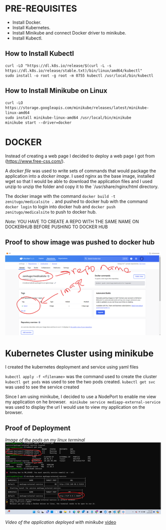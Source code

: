 # PRE-REQUISITES
  - Install Docker.
  - Install Kubernetes.
  - Install Minikube and connect Docker driver to minikube.
  - Install Kubectl.
  

## How to Install Kubectl

```
curl -LO "https://dl.k8s.io/release/$(curl -L -s https://dl.k8s.io/release/stable.txt)/bin/linux/amd64/kubectl"
sudo install -o root -g root -m 0755 kubectl /usr/local/bin/kubectl

```


## How to Install Minikube on Linux

```
curl -LO https://storage.googleapis.com/minikube/releases/latest/minikube-linux-amd64
sudo install minikube-linux-amd64 /usr/local/bin/minikube
minikube start --driver=docker

```



# DOCKER
Instead of creating a web page I decided to deploy a web page I got from (https://www.free-css.com/).

A *docker file* was used to write sets of commands that would package the application into a *docker image*. I used nginx as the base image, installed wget so that I would be able to download the application files and I used unzip to unzip the folder and copy it to the `/usr/share/nginx/html directory.

The docker image with the command `docker build -t zenitugo/medicalsite .` and pushed to docker hub with the command `docker login` to login into docker hub and `docker push zenitugo/medicalsite` to push to docker hub.

*Note:* YOU HAVE TO CREATE A REPO WITH THE SAME NAME ON DOCKERHUB BEFORE PUSHING TO DOCKER HUB

##  Proof to show image was pushed to docker hub
![docker-image](./images/docker-img.png)


# Kubernetes Cluster using minikube
I created the kubernetes deployment and service using yaml files

`kubectl apply -f <filename>` was the command used to create the cluster
`kubectl get pods` was used to see the two pods created.
`kubectl get svc` was used to see the service created

Since I am using minikube, I decided to use a NodePort to enable me view my application on he browser.
` minikube service mediapp-external-service` was used to display the url I would use to view my application on the browser.

## Proof of Deployment 
*Image of the pods on my linux terminal*
![minikube](./images/Screenshot%202024-02-24%20190357.png)

*Video of the application deployed with minikube*
[video](./video/20240224191515.mp4)




